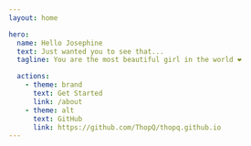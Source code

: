 ```yaml
---
layout: home

hero:
  name: Hello Josephine
  text: Just wanted you to see that...
  tagline: You are the most beautiful girl in the world ❤️

  actions:
    - theme: brand
      text: Get Started
      link: /about
    - theme: alt
      text: GitHub
      link: https://github.com/ThopQ/thopq.github.io
---
```


<style>
  :root {
  --vp-home-hero-name-color: transparent;
  --vp-home-hero-name-background: -webkit-linear-gradient(120deg, #bd34fe, #41d1ff);
}
</style>
